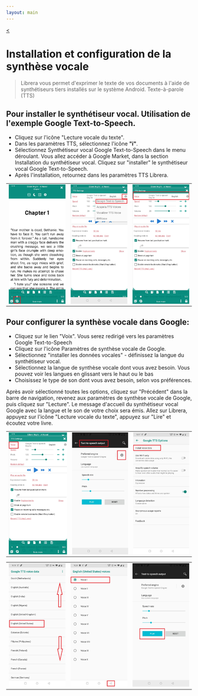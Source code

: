 ```yaml
---
layout: main
---
```

[<](/wiki/faq/fr)

# Installation et configuration de la synthèse vocale

> Librera vous permet d'exprimer le texte de vos documents à l'aide de synthétiseurs tiers installés sur le système Android. Texte-à-parole (TTS)

## Pour installer le synthétiseur vocal. Utilisation de l'exemple Google Text-to-Speech.

* Cliquez sur l'icône &quot;Lecture vocale du texte&quot;.
* Dans les paramètres TTS, sélectionnez l'icône **&quot;i&quot;**.
* Sélectionnez Synthétiseur vocal Google Text-to-Speech dans le menu déroulant. Vous allez accéder à Google Market, dans la section Installation du synthétiseur vocal. Cliquez sur &quot;installer&quot; le synthétiseur vocal Google Text-to-Speech.
* Après l'installation, retournez dans les paramètres TTS Librera.

||||
|-|-|-|
|![](1.jpg)|![](3.jpg)|![](2.jpg)|


## Pour configurer la synthèse vocale dans Google:

* Cliquez sur le lien &quot;Voix&quot;. Vous serez redirigé vers les paramètres Google Text-to-Speech
* Cliquez sur l'icône Paramètres de synthèse vocale de Google.
* Sélectionnez &quot;installer les données vocales&quot; - définissez la langue du synthétiseur vocal.
* Sélectionnez la langue de synthèse vocale dont vous avez besoin. Vous pouvez voir les langues en glissant vers le haut ou le bas
* Choisissez le type de son dont vous avez besoin, selon vos préférences.

Après avoir sélectionné toutes les options, cliquez sur &quot;Précédent&quot; dans la barre de navigation, revenez aux paramètres de synthèse vocale de Google, puis cliquez sur &quot;Lecture&quot;. Le message d'accueil du synthétiseur vocal Google avec la langue et le son de votre choix sera émis. Allez sur Librera, appuyez sur l'icône &quot;Lecture vocale du texte&quot;, appuyez sur &quot;Lire&quot; et écoutez votre livre.

||||
|-|-|-|
|![](4.jpg)|![](5.jpg)|![](6.jpg)|

||||
|-|-|-|
|![](7.jpg)|![](8.jpg)|![](9.jpg)|

